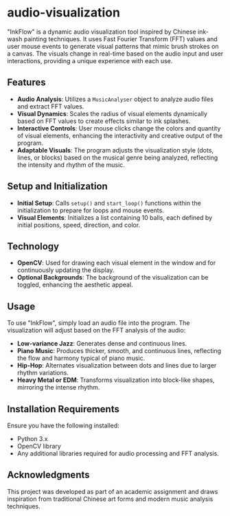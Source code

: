 # audio-visualization

"InkFlow" is a dynamic audio visualization tool inspired by Chinese ink-wash painting techniques. It uses Fast Fourier Transform (FFT) values and user mouse events to generate visual patterns that mimic brush strokes on a canvas. The visuals change in real-time based on the audio input and user interactions, providing a unique experience with each use.

## Features
- **Audio Analysis**: Utilizes a `MusicAnalyser` object to analyze audio files and extract FFT values.
- **Visual Dynamics**: Scales the radius of visual elements dynamically based on FFT values to create effects similar to ink splashes.
- **Interactive Controls**: User mouse clicks change the colors and quantity of visual elements, enhancing the interactivity and creative output of the program.
- **Adaptable Visuals**: The program adjusts the visualization style (dots, lines, or blocks) based on the musical genre being analyzed, reflecting the intensity and rhythm of the music.

## Setup and Initialization
- **Initial Setup**: Calls `setup()` and `start_loop()` functions within the initialization to prepare for loops and mouse events.
- **Visual Elements**: Initializes a list containing 10 balls, each defined by initial positions, speed, direction, and color.

## Technology
- **OpenCV**: Used for drawing each visual element in the window and for continuously updating the display.
- **Optional Backgrounds**: The background of the visualization can be toggled, enhancing the aesthetic appeal.

## Usage
To use "InkFlow", simply load an audio file into the program. The visualization will adjust based on the FFT analysis of the audio:
- **Low-variance Jazz**: Generates dense and continuous lines.
- **Piano Music**: Produces thicker, smooth, and continuous lines, reflecting the flow and harmony typical of piano music.
- **Hip-Hop**: Alternates visualization between dots and lines due to larger rhythm variations.
- **Heavy Metal or EDM**: Transforms visualization into block-like shapes, mirroring the intense rhythm.

## Installation Requirements
Ensure you have the following installed:
- Python 3.x
- OpenCV library
- Any additional libraries required for audio processing and FFT analysis.

## Acknowledgments
This project was developed as part of an academic assignment and draws inspiration from traditional Chinese art forms and modern music analysis techniques.

